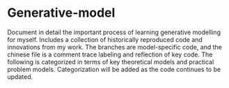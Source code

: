 # Generative-model
Document in detail the important process of learning generative modelling for myself. Includes a collection of historically reproduced code and innovations from my work.
The branches are model-specific code, and the chinese file is a comment trace labeling and reflection of key code. The following is categorized in terms of key theoretical models and practical problem models. Categorization will be added as the code continues to be updated.
